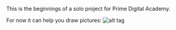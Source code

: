 This is the beginnings of a solo project for Prime Digital Academy.

For now it can help you draw pictures:
![alt tag](./public/imgs/drawingApp.png)

